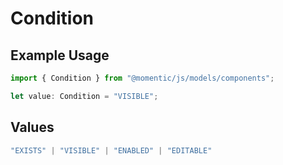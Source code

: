# Condition

## Example Usage

```typescript
import { Condition } from "@momentic/js/models/components";

let value: Condition = "VISIBLE";
```

## Values

```typescript
"EXISTS" | "VISIBLE" | "ENABLED" | "EDITABLE"
```